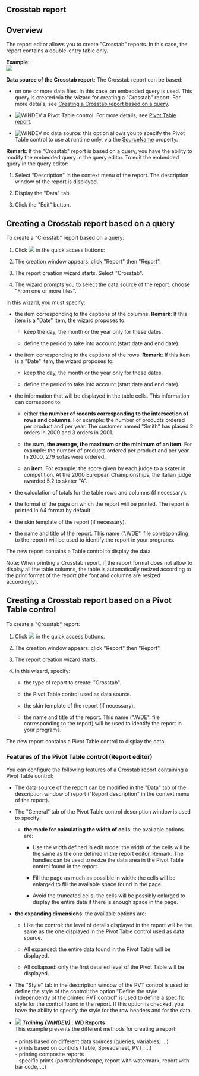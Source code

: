 


## Crosstab report
			



<a name="NOTE1"></a>
<a name="NOTE1_1"></a>


## Overview
<a name="overview_ELTTEXTE000201"></a>
The report editor allows you to create "Crosstab" reports. In this case, the report contains a double-entry table only.

**Example**: <br>![](https://doc.pcsoft.fr/en-US/images/image.awp?langid=3&name=etatTableaucroise2.gif&type=thumb)


**Data source of the Crosstab report**: 
The Crosstab report can be based: 

- on one or more data files. In this case, an embedded query is used. This query is created via the wizard for creating a "Crosstab" report. For more details, see [Creating a Crosstab report based on a query](#NOTE2_1). 

- ![WINDEV](https://doc.pcsoft.fr/ext/images/us/WD.png) a Pivot Table control. For more details, see [Pivot Table report](../WDChamp/1011092.md).

- ![WINDEV](https://doc.pcsoft.fr/ext/images/us/WD.png) no data source: this option allows you to specify the Pivot Table control to use at runtime only, via the [SourceName](../Proprietes/2511035.md) property.




**Remark**: If the "Crosstab" report is based on a query, you have the ability to modify the embedded query in the query editor. To edit the embedded query in the query editor:

1. Select "Description" in the context menu of the report. The description window of the report is displayed.

2. Display the "Data" tab.

3. Click the "Edit" button.




<a name="NOTE2"></a>
<a name="NOTE2_1"></a>


## Creating a Crosstab report based on a query
<a name="creating_crosstab_report_based_query_ELTTEXTE000225"></a>
To create a "Crosstab" report based on a query: 

1. Click ![](https://doc.pcsoft.fr/en-US/images/image.awp?langid=3&name=ico_nouveau.gif) in the quick access buttons: 

2. The creation window appears: click "Report" then "Report".

3. The report creation wizard starts. Select "Crosstab".

4. The wizard prompts you to select the data source of the report: choose "From one or more files". 




In this wizard, you must specify:

- the item corresponding to the captions of the columns.
	**Remark**: If this item is a "Date" item, the wizard proposes to:

	- keep the day, the month or the year only for these dates.

	- define the period to take into account (start date and end date).




- the item corresponding to the captions of the rows.
	**Remark**: If this item is a "Date" item, the wizard proposes to:

	- keep the day, the month or the year only for these dates.

	- define the period to take into account (start date and end date).




- the information that will be displayed in the table cells. This information can correspond to:

	- either **the number of records corresponding to the intersection of rows and columns**.
			For example: the number of products ordered per product and per year. The customer named "Smith" has placed 2 orders in 2000 and 3 orders in 2001.

	- the **sum, the average, the maximum or the minimum of an item**.
			For example: the number of products ordered per product and per year. In 2000, 279 sofas were ordered.

	- an **item**.
			For example: the score given by each judge to a skater in competition. At the 2000 European Championships, the Italian judge awarded 5.2 to skater "A".




- the calculation of totals for the table rows and columns (if necessary).

- the format of the page on which the report will be printed. The report is printed in A4 format by default.

- the skin template of the report (if necessary).

- the name and title of the report. This name (".WDE". file corresponding to the report) will be used to identify the report in your programs.




The new report contains a Table control to display the data. 

Note: When printing a Crosstab report, if the report format does not allow to display all the table columns, the table is automatically resized according to the print format of the report (the font and columns are resized accordingly).

<a name="NOTE3"></a>
<a name="NOTE3_1"></a>


## Creating a Crosstab report based on a Pivot Table control
<a name="creating_crosstab_report_based_pivot_table_control_ELTTEXTE000249"></a>
To create a "Crosstab" report: 

1. Click ![](https://doc.pcsoft.fr/en-US/images/image.awp?langid=3&name=ico_nouveau.gif) in the quick access buttons. 

2. The creation window appears: click "Report" then "Report".

3. The report creation wizard starts. 

4. In this wizard, specify:

	- the type of report to create: "Crosstab".

	- the Pivot Table control used as data source.

	- the skin template of the report (if necessary).

	- the name and title of the report. This name (".WDE". file corresponding to the report) will be used to identify the report in your programs.







The new report contains a Pivot Table control to display the data. 




### Features of the Pivot Table control (Report editor)
<a name="features_the_pivot_table_control_report_editor_ELTPARAGRAPHE000131"></a>

You can configure the following features of a Crosstab report containing a Pivot Table control: 

- The data source of the report can be modified in the "Data" tab of the description window of report ("Report description" in the context menu of the report). 

- The "General" tab of the Pivot Table control description window is used to specify: 

	- **the mode for calculating the width of cells**: the available options are: 

		- Use the width defined in edit mode:  the width of the cells will be the same as the one defined in the report editor.
						Remark: The handles can be used to resize the data area in the Pivot Table control found in the report. 

		- Fill the page as much as possible in width: the cells will be enlarged to fill the available space found in the page.

		- Avoid the truncated cells: the cells will be possibly enlarged to display the entire data if there is enough space in the page.




- **the expanding dimensions**: the available options are: 

	- Like the control: the level of details displayed in the report will be the same as the one displayed in the Pivot Table control used as data source.

	- All expanded: the entire data found in the Pivot Table will be displayed.

	- All collapsed: only the first detailed level of the Pivot Table will be displayed.

- The "Style" tab in the description window of the PVT control is used to define the style of the control: the option "Define the style independently of the printed PVT control" is used to define a specific style for the control found in the report. If this option is checked, you have the ability to specify the style for the row headers and for the data.











- ![](https://doc.pcsoft.fr/en-US/images/image.awp?langid=3&name=WDReports.gif) ***Training (WINDEV)*** : **WD Reports** <br>This example presents the different methods for creating a report:<br><br>- prints based on different data sources (queries, variables, ...)<br>- prints based on controls (Table, Spreadsheet, PVT, ...)<br>- printing composite reports<br>- specific prints (portrait/landscape, report with watermark, report with bar code, ...)


